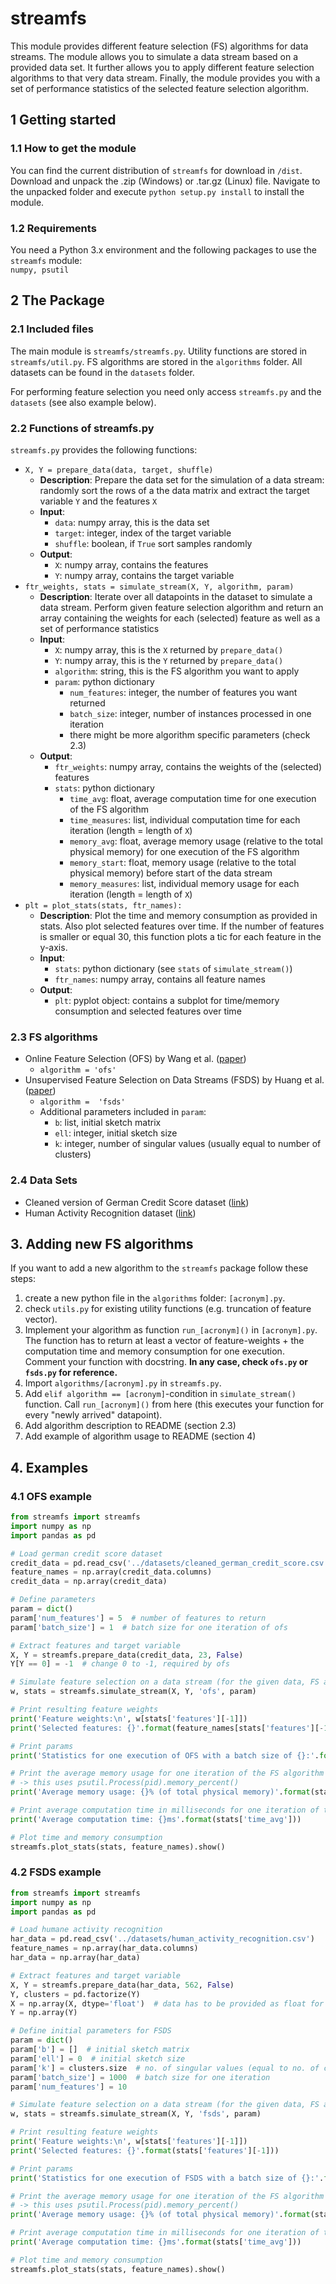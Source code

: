# streamfs
This module provides different feature selection (FS) algorithms for data streams.
The module allows you to simulate a data stream based on a provided data set. 
It further allows you to apply different feature selection algorithms to that very data stream.
Finally, the module provides you with a set of performance statistics of the selected feature selection algorithm.

## 1 Getting started
### 1.1 How to get the module
You can find the current distribution of ``streamfs`` for download in ``/dist``. 
Download and unpack the .zip (Windows) or .tar.gz (Linux) file. Navigate to the unpacked folder and execute
``python setup.py install`` to install the module.

### 1.2 Requirements
You need a Python 3.x environment and the following packages to use the ``streamfs`` module:
 <br>``numpy, psutil``
 
## 2 The Package  
### 2.1 Included files
The main module is ``streamfs/streamfs.py``. Utility functions are stored in ``streamfs/util.py``. 
 FS algorithms are stored in the ``algorithms`` folder. All datasets can be found in the 
 ``datasets`` folder.
 
 For performing feature selection you need only access ``streamfs.py`` and the ``datasets`` (see also example below).
 
### 2.2 Functions of streamfs.py
``streamfs.py`` provides the following functions:
* ``X, Y = prepare_data(data, target, shuffle)``
    * **Description**: Prepare the data set for the simulation of a data stream: randomly sort the rows of a the data matrix and extract the target variable ``Y`` and the features ``X``
    * **Input**:
        * ``data``: numpy array, this is the data set
        * ``target``: integer, index of the target variable
        * ``shuffle``: boolean, if ``True`` sort samples randomly
    * **Output**:
        * ``X``: numpy array, contains the features
        * ``Y``: numpy array, contains the target variable
* ``ftr_weights, stats = simulate_stream(X, Y, algorithm, param)``
    * **Description**: Iterate over all datapoints in the dataset to simulate a data stream. 
    Perform given feature selection algorithm and return an array containing the weights for each (selected) feature as well as a set of performance statistics
    * **Input**:
        * ``X``: numpy array, this is the ``X`` returned by ``prepare_data()``
        * ``Y``: numpy array, this is the ``Y`` returned by ``prepare_data()``
        * ``algorithm``: string, this is the FS algorithm you want to apply
        * ``param``: python dictionary
            * ``num_features``: integer, the number of features you want returned
            * ``batch_size``: integer, number of instances processed in one iteration
            * there might be more algorithm specific parameters (check 2.3)
    * **Output**:
        * ``ftr_weights``: numpy array, contains the weights of the (selected) features
        * ``stats``: python dictionary
            * ``time_avg``: float, average computation time for one execution of the FS algorithm
            * ``time_measures``: list, individual computation time for each iteration (length = length of ``X``)
            * ``memory_avg``: float, average memory usage (relative to the total physical memory) for one execution of the FS algorithm
            * ``memory_start``: float, memory usage (relative to the total physical memory) before start of the data stream
            * ``memory_measures``: list, individual memory usage for each iteration (length = length of ``X``)
* ``plt = plot_stats(stats, ftr_names):``
    * **Description**: Plot the time and memory consumption as provided in stats. Also plot selected features over time.
    If the number of features is smaller or equal 30, this function plots a tic for each feature in the y-axis.
    * **Input**:
        * ``stats``: python dictionary (see ``stats`` of ``simulate_stream()``)
        * ``ftr_names``: numpy array, contains all feature names
    * **Output**:
        * ``plt``: pyplot object: contains a subplot for time/memory consumption and selected features over time

### 2.3 FS algorithms
* Online Feature Selection (OFS) by Wang et al. ([paper](https://ink.library.smu.edu.sg/cgi/viewcontent.cgi?article=3277&context=sis_research))
    * ``algorithm = 'ofs'``
* Unsupervised Feature Selection on Data Streams (FSDS) by Huang et al.([paper](http://www.shivakasiviswanathan.com/CIKM15.pdf))
    * ``algorithm =  'fsds'``
    * Additional parameters included in ``param``:
        * ``b``: list, initial sketch matrix
        * ``ell``: integer, initial sketch size
        * ``k``: integer, number of singular values (usually equal to number of clusters)
    
### 2.4 Data Sets
* Cleaned version of German Credit Score dataset ([link](https://archive.ics.uci.edu/ml/datasets/statlog+(german+credit+data)))
* Human Activity Recognition dataset ([link](https://archive.ics.uci.edu/ml/datasets/Human+Activity+Recognition+Using+Smartphones))

## 3. Adding new FS algorithms
If you want to add a new algorithm to the ``streamfs`` package follow these steps:
1. create a new python file in the ``algorithms`` folder: ``[acronym].py``.
2. check ``utils.py`` for existing utility functions (e.g. truncation of feature vector).
3. Implement your algorithm as function ``run_[acronym]()`` in ``[acronym].py``. 
The function has to return at least a vector of feature-weights + the computation time and memory consumption for one execution.
Comment your function with docstring. **In any case, check ``ofs.py`` or ``fsds.py`` for reference.**
4. Import ``algorithms/[acronym].py`` in ``streamfs.py``.
5. Add ``elif algorithm == [acronym]``-condition in ``simulate_stream()`` function.
Call ``run_[acronym]()`` from here (this executes your function for every "newly arrived" datapoint).
6. Add algorithm description to README (section 2.3)
7. Add example of algorithm usage to README (section 4)



## 4. Examples
### 4.1 OFS example
```python
from streamfs import streamfs
import numpy as np
import pandas as pd

# Load german credit score dataset
credit_data = pd.read_csv('../datasets/cleaned_german_credit_score.csv')
feature_names = np.array(credit_data.columns)
credit_data = np.array(credit_data)

# Define parameters
param = dict()
param['num_features'] = 5  # number of features to return
param['batch_size'] = 1  # batch size for one iteration of ofs

# Extract features and target variable
X, Y = streamfs.prepare_data(credit_data, 23, False)
Y[Y == 0] = -1  # change 0 to -1, required by ofs

# Simulate feature selection on a data stream (for the given data, FS algorithm and number of features)
w, stats = streamfs.simulate_stream(X, Y, 'ofs', param)

# Print resulting feature weights
print('Feature weights:\n', w[stats['features'][-1]])
print('Selected features: {}'.format(feature_names[stats['features'][-1]]))

# Print params
print('Statistics for one execution of OFS with a batch size of {}:'.format(param['batch_size']))

# Print the average memory usage for one iteration of the FS algorithm
# -> this uses psutil.Process(pid).memory_percent()
print('Average memory usage: {}% (of total physical memory)'.format(stats['memory_avg'] * 100))

# Print average computation time in milliseconds for one iteration of the FS algorithm
print('Average computation time: {}ms'.format(stats['time_avg']))

# Plot time and memory consumption
streamfs.plot_stats(stats, feature_names).show()
```

### 4.2 FSDS example
```python
from streamfs import streamfs
import numpy as np
import pandas as pd

# Load humane activity recognition
har_data = pd.read_csv('../datasets/human_activity_recognition.csv')
feature_names = np.array(har_data.columns)
har_data = np.array(har_data)

# Extract features and target variable
X, Y = streamfs.prepare_data(har_data, 562, False)
Y, clusters = pd.factorize(Y)
X = np.array(X, dtype='float')  # data has to be provided as float for internal SVD
Y = np.array(Y)

# Define initial parameters for FSDS
param = dict()
param['b'] = []  # initial sketch matrix
param['ell'] = 0  # initial sketch size
param['k'] = clusters.size  # no. of singular values (equal to no. of clusters)
param['batch_size'] = 1000  # batch size for one iteration
param['num_features'] = 10

# Simulate feature selection on a data stream (for the given data, FS algorithm and parameters)
w, stats = streamfs.simulate_stream(X, Y, 'fsds', param)

# Print resulting feature weights
print('Feature weights:\n', w[stats['features'][-1]])
print('Selected features: {}'.format(stats['features'][-1]))

# Print params
print('Statistics for one execution of FSDS with a batch size of {}:'.format(param['batch_size']))

# Print the average memory usage for one iteration of the FS algorithm
# -> this uses psutil.Process(pid).memory_percent()
print('Average memory usage: {}% (of total physical memory)'.format(stats['memory_avg'] * 100))

# Print average computation time in milliseconds for one iteration of the FS algorithm
print('Average computation time: {}ms'.format(stats['time_avg']))

# Plot time and memory consumption
streamfs.plot_stats(stats, feature_names).show()
```
             
 
